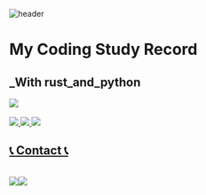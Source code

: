 ![header](https://capsule-render.vercel.app/api?type=waving&text=Kim%20Minwoo&animation=scaleIn&color=timeAuto)

# My Coding Study Record
## _With rust_and_python

<a href="s">
  <img src="https://github-readme-stats.vercel.app/api/top-langs/?username=KimMinwoo1214&exclude_repo=dkssud8150.github.io&layout=compact&theme=transparent" />

 
<br/>
<br/>
<img src="https://img.shields.io/badge/Rust-black?style=for-the-badge&logo=rust&logoColor=#E57324">
<img src="https://img.shields.io/badge/github-181717?style=for-the-badge&logo=github&logoColor=white">
<img src="https://img.shields.io/badge/VSCode-007ACC?style=for-the-badge&logo=VisualStudioCode&logoColor=white">
</div>
<br/>

## 📞 Contact 📞 
</a>
<br/>
<div style="display:flex; flex-direction:row;">
    <a href="mailto:werkm1214@hanyang.ac.kr">
    <img src="https://img.shields.io/badge/Gmail-EA4335?style=for-the-badge&logo=Gmail&logoColor=white">
    <a href="https://www.linkedin.com/in/민우-김-8b6aa8291">  
    <img src="https://img.shields.io/badge/LinkedIn-0077B5?style=for-the-badge&logo=linkedin&logoColor=white">
